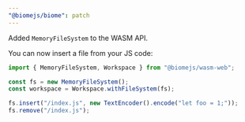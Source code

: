 ```yaml
---
"@biomejs/biome": patch
---
```


Added `MemoryFileSystem` to the WASM API.

You can now insert a file from your JS code:

```js
import { MemoryFileSystem, Workspace } from "@biomejs/wasm-web";

const fs = new MemoryFileSystem();
const workspace = Workspace.withFileSystem(fs);

fs.insert("/index.js", new TextEncoder().encode("let foo = 1;"));
fs.remove("/index.js");
```
